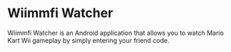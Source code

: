 # Wiimmfi Watcher

Wiimmfi Watcher is an Android application that allows you to watch Mario Kart Wii gameplay by simply entering your friend code. 
